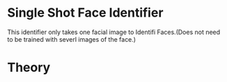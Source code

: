 # Single Shot Face Identifier
This identifier only takes one facial image to Identifi Faces.(Does not need to be trained with severl images of the face.)

# Theory


